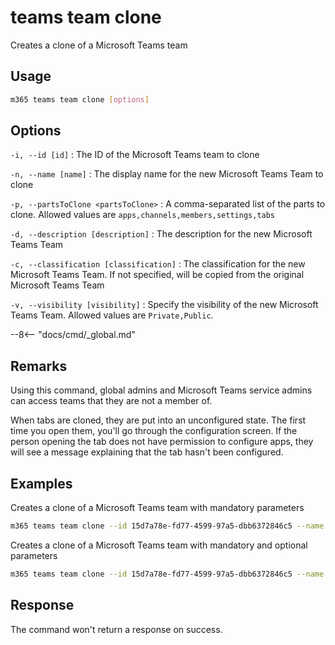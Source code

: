 # teams team clone

Creates a clone of a Microsoft Teams team

## Usage

```sh
m365 teams team clone [options]
```

## Options

`-i, --id [id]`
: The ID of the Microsoft Teams team to clone

`-n, --name [name]`
: The display name for the new Microsoft Teams Team to clone

`-p, --partsToClone <partsToClone>`
: A comma-separated list of the parts to clone. Allowed values are `apps,channels,members,settings,tabs`

`-d, --description [description]`
: The description for the new Microsoft Teams Team

`-c, --classification [classification]`
: The classification for the new Microsoft Teams Team. If not specified, will be copied from the original Microsoft Teams Team

`-v, --visibility [visibility]`
: Specify the visibility of the new Microsoft Teams Team. Allowed values are `Private,Public`.

--8<-- "docs/cmd/_global.md"

## Remarks

Using this command, global admins and Microsoft Teams service admins can access teams that they are not a member of.

When tabs are cloned, they are put into an unconfigured state. The first time you open them, you'll go through the configuration screen. If the person opening the tab does not have permission to configure apps, they will see a message explaining that the tab hasn't been configured.

## Examples

Creates a clone of a Microsoft Teams team with mandatory parameters

```sh
m365 teams team clone --id 15d7a78e-fd77-4599-97a5-dbb6372846c5 --name "Library Assist" --partsToClone "apps,tabs,settings,channels,members"
```

Creates a clone of a Microsoft Teams team with mandatory and optional parameters

```sh
m365 teams team clone --id 15d7a78e-fd77-4599-97a5-dbb6372846c5 --name "Library Assist" --partsToClone "apps,tabs,settings,channels,members" --description "Self help community for library" --classification "Library" --visibility "public"
```

## Response

The command won't return a response on success.
